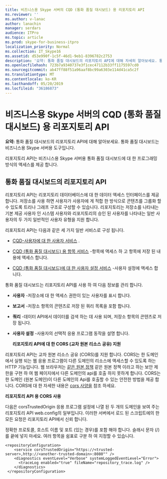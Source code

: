 ```yaml
---
title: 비즈니스용 Skype 서버의 CQD (통화 품질 대시보드) 용 리포지토리 API
ms.reviewer: ''
ms.author: v-lanac
author: lanachin
manager: serdars
audience: ITPro
ms.topic: article
ms.prod: skype-for-business-itpro
localization_priority: Normal
ms.collection: IT_Skype16
ms.assetid: d53e990f-1c5f-46d1-9eb1-8396782c2753
description: '요약: 통화 품질 대시보드의 리포지토리 API에 대해 자세히 알아보세요. 통화 품질 대시보드는 비즈니스용 Skype 서버용 도구입니다.'
ms.openlocfilehash: 723b7a9340737e3f1cec47112b33ff1175597cd0
ms.sourcegitcommit: ab47ff88f51a96aaf8bc99a6303e114d41ca5c2f
ms.translationtype: MT
ms.contentlocale: ko-KR
ms.lasthandoff: 05/20/2019
ms.locfileid: "36186873"
---
```

# <a name="repository-api-for-call-quality-dashboard-cqd-in-skype-for-business-server"></a>비즈니스용 Skype 서버의 CQD (통화 품질 대시보드) 용 리포지토리 API
 
**요약:** 통화 품질 대시보드의 리포지토리 API에 대해 알아보세요. 통화 품질 대시보드는 비즈니스용 Skype 서버용 도구입니다.
  
리포지토리 API는 비즈니스용 Skype 서버용 통화 품질 대시보드에 대 한 프로그래밍 방식의 액세스를 제공 합니다.
  
## <a name="repository-api-for-call-quality-dashboard"></a>통화 품질 대시보드의 리포지토리 API

리포지토리 API는 리포지토리 데이터베이스에 대 한 데이터 액세스 인터페이스를 제공 합니다. 저장소를 사용 하면 사용자가 사용자에 게 적합 한 방식으로 콘텐츠를 그룹화 할 수 있도록 트리나 그래프 구조로 구성할 수 있습니다. 리포지토리는 저장소를 나타내는 기본 제공 사용자 인 시스템 사용자와 리포지토리의 승인 된 사용자를 나타내는 일반 사용자의 두 가지 일반적인 사용자 유형을 지원 합니다.
  
리포지토리 API는 다음과 같은 세 가지 일반 서비스로 구성 됩니다. 
  
- [CQD-사용자에 대 한 사용자 서비스](user-service.md) .
    
- [CQD (통화 품질 대시보드) 용 항목 서비스](item-service.md) -항목에 액세스 하 고 항목에 저장 된 내용에 액세스 합니다.
    
- [CQD (통화 품질 대시보드)에 대 한 사용자 설정 서비스](user-settings-service.md) -사용자 설정에 액세스 합니다.
    
통화 품질 대시보드는 리포지토리 API를 사용 하 여 다음 정보를 관리 합니다. 
  
- **사용자** -저장소에 대 한 액세스 권한이 있는 사용자를 표시 합니다.
    
- **보고서** -저장소 항목의 콘텐츠로 저장 된 쿼리 목록을 포함 합니다.
    
- **쿼리** -데이터 API에서 데이터를 검색 하는 데 사용 되며, 저장소 항목의 콘텐츠로 저장 됩니다.
    
- **사용자 설정** -사용자의 선택적 응용 프로그램 동작을 설명 합니다.
    
  **리포지토리 API에 대 한 CORS (교차 원본 리소스 공유) 지원**
  
리포지토리 API는 교차 원본 리소스 공유 (CORS)를 지원 합니다. CORS는 한 도메인에서 실행 되는 웹 응용 프로그램이 다른 도메인의 리소스에 액세스할 수 있도록 하는 HTTP 기능입니다. 웹 브라우저는 [같은 원본 정책](https://www.w3.org/Security/wiki/Same_Origin_Policy) 같은 원본 정책 이라고 하는 보안 제한을 구현 하 여 웹 페이지에서 다른 도메인의 api를 호출 하지 못하게 합니다. CORS는 한 도메인 (원본 도메인)이 다른 도메인의 Api를 호출할 수 있는 안전한 방법을 제공 합니다. CORS에 대 한 자세한 내용은 [cors 사양을](https://www.w3.org/TR/cors/) 참조 하세요.
  
 **리포지토리 API 용 CORS 사용**
  
 다음은 corsTrustedOrigin 응용 프로그램 설정에 나열 된 두 개의 도메인을 보여 주는 리포지토리 API web.config의 일부입니다. 이러한 서버에서 로드 된 스크립트에의 한 모든 요청은 리포지토리 API에서 신뢰 합니다.
  
정확한 프로토콜, 호스트 이름 및 포트 (있는 경우)를 포함 해야 합니다. 슬래시 문자 (/)를 끝에 넣지 마세요. 여러 항목을 쉼표로 구분 하 여 지정할 수 있습니다.
  
```
<repositoryConfiguration>
    <service corsTrustedOrigin="https://<trusted-server>,http://<another-trusted-domain>:8080"" />
    <diagnostics eventLevel="Verbose" systemLoggedEventLevel="Error">
      <traceLog enabled="true" fileName="repository_trace.log" />
    </diagnostics>
 </repositoryConfiguration>
```


